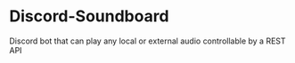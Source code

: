 # Discord-Soundboard
Discord bot that can play any local or external audio controllable by a REST API
